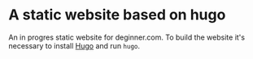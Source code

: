 A static website based on hugo
=======

An in progres static website for deginner.com. To build the website it's necessary to install [Hugo](http://gohugo.io/) and run `hugo`.

